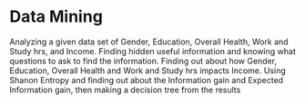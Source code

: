 # Data Mining
Analyzing a given data set of Gender, Education, Overall Health, Work and Study hrs, and Income. Finding hidden useful information
and knowing what questions to ask to find the information. Finding out about how Gender, Education, Overall Health and Work and Study hrs
impacts Income. Using Shanon Entropy and finding out about the Information gain and Expected Information gain, then making a decision
tree from the results
